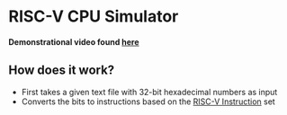 # RISC-V CPU Simulator

#### Demonstrational video found [here](https://www.youtube.com/watch?v=dQw4w9WgXcQ)

## How does it work?
- First takes a given text file with 32-bit hexadecimal numbers as input
- Converts the bits to instructions based on the [RISC-V Instruction](RISC-V-CPU-Simulator/riscv-card.pdf) set 
